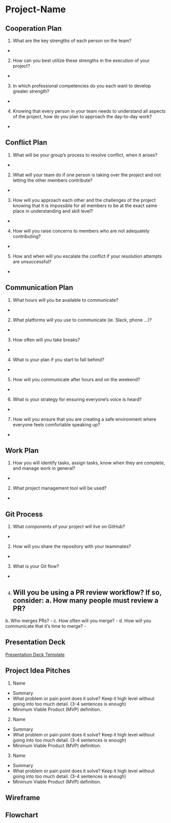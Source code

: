 # Project-Name 

## Cooperation Plan
1. What are the key strengths of each person on the team?
  - 
2. How can you best utilize these strengths in the execution of your project?
  - 
3. In which professional competencies do you each want to develop greater strength?
  -
4. Knowing that every person in your team needs to understand all aspects of the project, how do you plan to approach the day-to-day work?
  - 
  
## Conflict Plan
1. What will be your group’s process to resolve conflict, when it arises?
  - 
2. What will your team do if one person is taking over the project and not letting the other members contribute?
  - 
3. How will you approach each other and the challenges of the project knowing that it is impossible for all members to be at the exact same place in understanding and skill level?
  - 
4. How will you raise concerns to members who are not adequately contributing?
  - 
5. How and when will you escalate the conflict if your resolution attempts are unsuccessful?
  - 
  
## Communication Plan
1. What hours will you be available to communicate?
  - 
2. What platforms will you use to communicate (ie. Slack, phone …)?
  - 
3. How often will you take breaks?
  - 
4. What is your plan if you start to fall behind?
  - 
5. How will you communicate after hours and on the weekend?
  - 
6. What is your strategy for ensuring everyone’s voice is heard?
  - 
7. How will you ensure that you are creating a safe environment where everyone feels comfortable speaking up?
  - 
  
## Work Plan
1. How you will identify tasks, assign tasks, know when they are complete, and manage work in general?
  - 
2. What project management tool will be used?
  - 
  
## Git Process 
1. What components of your project will live on GitHub?
  - 
2. How will you share the repository with your teammates?
  - 
3. What is your Git flow?
  - 
4. Will you be using a PR review workflow? If so, consider:
  a. How many people must review a PR?
    - 
  b. Who merges PRs?
    - 
  c. How often will you merge?
    - 
  d. How will you communicate that it’s time to merge?
    - 
  
## Presentation Deck
[Presentation Deck Template](https://docs.google.com/presentation/d/1NeXKKEpjK2DDme8EwlZBsJndUqIgGYzWrY6FAYtNTf0/edit#slide=id.g2accd1c413_3_31)
  
## Project Idea Pitches
1. Name
  - Summary
  - What problem or pain point does it solve? Keep it high level without going into too much detail. (3-4 sentences is enough)
  - Minimum Viable Product (MVP) definition.
  
2. Name
  - Summary
  - What problem or pain point does it solve? Keep it high level without going into too much detail. (3-4 sentences is enough)
  - Minimum Viable Product (MVP) definition.
  
3. Name
  - Summary
  - What problem or pain point does it solve? Keep it high level without going into too much detail. (3-4 sentences is enough)
  - Minimum Viable Product (MVP) definition.

## Wireframe


## Flowchart
